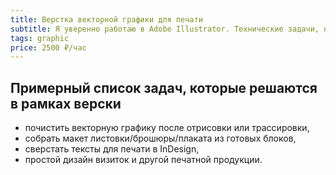 ```yaml
---
title: Верстка векторной графики для печати
subtitle: Я уверенно работаю в Adobe Illustrator. Технические задачи, не требующие большого креатива, я реализую быстро и эффективно и почасовой тариф бывает всем удобен.
tags: graphic
price: 2500 ₽/час
---
```


## Примерный список задач, которые решаются в рамках верски

- почистить векторную графику после отрисовки или трассировки,
- собрать макет листовки/брошюры/плаката из готовых блоков,
- сверстать тексты для печати в InDesign,
- простой дизайн визиток и другой печатной продукции. 
